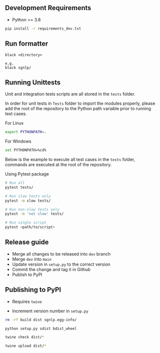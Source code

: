 ## Development Requirements

* Python >= 3.8

```sh
pip install -r requirements_dev.txt
```

## Run formatter

```
black <directory>

e.g.
black sgnlp/
```

## Running Unittests

Unit and integration tests scripts are all stored in the `tests` folder.

In order for unit tests in `Tests` folder to import the modules properly, please add the root of the repository to the 
Python path variable  prior to running test cases.

For Linux

```sh
export PYTHONPATH=.
```

For Windows

```sh
set PYTHONPATH=%cd%
```

Below is the example to execute all test cases in the `tests` folder, commands are executed at the root
of the repository.

Using Pytest package

```sh
# Run all
pytest tests/

# Run slow tests only
pytest -m slow tests/

# Run non-slow tests only
pytest -m 'not slow' tests/

# Run single script
pytest <path/to/script>
```

## Release guide

- Merge all changes to be released into `dev` branch
- Merge `dev` into `main`
- Update version in `setup.py` to the correct version
- Commit the change and tag it in Github
- Publish to PyPI

## Publishing to PyPI

- Requires `twine`

- Increment version number in `setup.py`

```sh
rm -rf build dist sgnlp.egg-info/

python setup.py sdist bdist_wheel

twine check dist/*

twine upload dist/*
```
